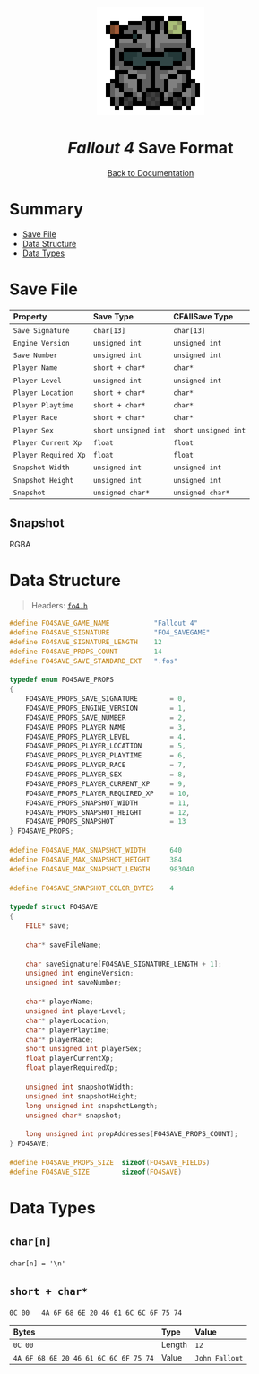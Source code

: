 <div align="center">

![Fallout 4 Logo 192x192](../assets/fo4/fo4_logo_192x192.png)

# *Fallout 4* Save Format

[Back to Documentation](../DOCS.md)

</div>



# Summary

* [Save File](#save-file)
* [Data Structure](#data-structure)
* [Data Types](#data-types)



# Save File

| Property             | Save Type            | CFAllSave Type       |
| :------------------- | :------------------- | :------------------- |
| `Save Signature`     | `char[13]`           | `char[13]`           |
| `Engine Version`     | `unsigned int`       | `unsigned int`       |
| `Save Number`        | `unsigned int`       | `unsigned int`       |
| `Player Name`        | `short + char*`      | `char*`              |
| `Player Level`       | `unsigned int`       | `unsigned int`       |
| `Player Location`    | `short + char*`      | `char*`              |
| `Player Playtime`    | `short + char*`      | `char*`              |
| `Player Race`        | `short + char*`      | `char*`              |
| `Player Sex`         | `short unsigned int` | `short unsigned int` |
| `Player Current Xp`  | `float`              | `float`              |
| `Player Required Xp` | `float`              | `float`              |
| `Snapshot Width`     | `unsigned int`       | `unsigned int`       |
| `Snapshot Height`    | `unsigned int`       | `unsigned int`       |
| `Snapshot`           | `unsigned char*`     | `unsigned char*`     |

## Snapshot

RGBA



# Data Structure

> Headers: [`fo4.h`](../src/fo4.h)

```c
#define FO4SAVE_GAME_NAME           "Fallout 4"
#define FO4SAVE_SIGNATURE           "FO4_SAVEGAME"
#define FO4SAVE_SIGNATURE_LENGTH    12
#define FO4SAVE_PROPS_COUNT         14
#define FO4SAVE_SAVE_STANDARD_EXT   ".fos"

typedef enum FO4SAVE_PROPS
{
    FO4SAVE_PROPS_SAVE_SIGNATURE        = 0,
    FO4SAVE_PROPS_ENGINE_VERSION        = 1,
    FO4SAVE_PROPS_SAVE_NUMBER           = 2,
    FO4SAVE_PROPS_PLAYER_NAME           = 3,
    FO4SAVE_PROPS_PLAYER_LEVEL          = 4,
    FO4SAVE_PROPS_PLAYER_LOCATION       = 5,
    FO4SAVE_PROPS_PLAYER_PLAYTIME       = 6,
    FO4SAVE_PROPS_PLAYER_RACE           = 7,
    FO4SAVE_PROPS_PLAYER_SEX            = 8,
    FO4SAVE_PROPS_PLAYER_CURRENT_XP     = 9,
    FO4SAVE_PROPS_PLAYER_REQUIRED_XP    = 10,
    FO4SAVE_PROPS_SNAPSHOT_WIDTH        = 11,
    FO4SAVE_PROPS_SNAPSHOT_HEIGHT       = 12,
    FO4SAVE_PROPS_SNAPSHOT              = 13
} FO4SAVE_PROPS;

#define FO4SAVE_MAX_SNAPSHOT_WIDTH      640
#define FO4SAVE_MAX_SNAPSHOT_HEIGHT     384
#define FO4SAVE_MAX_SNAPSHOT_LENGTH     983040

#define FO4SAVE_SNAPSHOT_COLOR_BYTES    4

typedef struct FO4SAVE
{
    FILE* save;

    char* saveFileName;

    char saveSignature[FO4SAVE_SIGNATURE_LENGTH + 1];
    unsigned int engineVersion;
    unsigned int saveNumber;

    char* playerName;
    unsigned int playerLevel;
    char* playerLocation;
    char* playerPlaytime;
    char* playerRace;
    short unsigned int playerSex;
    float playerCurrentXp;
    float playerRequiredXp;

    unsigned int snapshotWidth;
    unsigned int snapshotHeight;
    long unsigned int snapshotLength;
    unsigned char* snapshot;

    long unsigned int propAddresses[FO4SAVE_PROPS_COUNT];
} FO4SAVE;

#define FO4SAVE_PROPS_SIZE  sizeof(FO4SAVE_FIELDS)
#define FO4SAVE_SIZE        sizeof(FO4SAVE)
```



# Data Types

## `char[n]`

`char[n] = '\n'`

## `short + char*`

```binary
0C 00   4A 6F 68 6E 20 46 61 6C 6C 6F 75 74
```

| Bytes                                 | Type   | Value          |
| :------------------------------------ | :----- | :------------- |
| `0C 00`                               | Length | `12`           |
| `4A 6F 68 6E 20 46 61 6C 6C 6F 75 74` | Value  | `John Fallout` |
